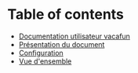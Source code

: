 # Table of contents

* [Documentation utilisateur vacafun](README.md)
* [Présentation du document](presentation-du-document.md)
* [Configuration](configuration.md)
* [Vue d'ensemble](vue-densemble.md)
